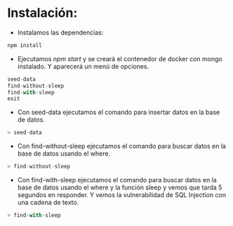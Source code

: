 # Instalación:

- Instalamos las dependencias:

```javascript
npm install
```

- Ejecutamos _npm start_ y se creará el contenedor de docker con mongo instalado. Y aparecerá un menú de opciones.

```javascript
seed-data
find-without-sleep
find-with-sleep
exit
```

- Con seed-data ejecutamos el comando para insertar datos en la base de datos.

```javascript
> seed-data
```

- Con find-without-sleep ejecutamos el comando para buscar datos en la base de datos usando el where.

```javascript
> find-without-sleep
```

- Con find-with-sleep ejecutamos el comando para buscar datos en la base de datos usando el where y la función sleep y vemos que tarda 5 segundos en responder. Y vemos la vulnerabilidad de SQL Injection con una cadena de texto.


```javascript
> find-with-sleep
```
